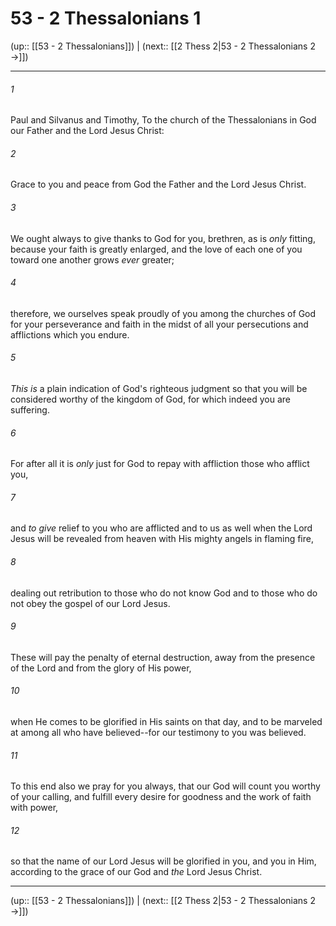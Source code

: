 # 53 - 2 Thessalonians 1

(up:: [[53 - 2 Thessalonians]]) | (next:: [[2 Thess 2|53 - 2 Thessalonians 2 →]])

***


###### 1 
Paul and Silvanus and Timothy, To the church of the Thessalonians in God our Father and the Lord Jesus Christ: 

###### 2 
Grace to you and peace from God the Father and the Lord Jesus Christ. 

###### 3 
We ought always to give thanks to God for you, brethren, as is _only_ fitting, because your faith is greatly enlarged, and the love of each one of you toward one another grows _ever_ greater; 

###### 4 
therefore, we ourselves speak proudly of you among the churches of God for your perseverance and faith in the midst of all your persecutions and afflictions which you endure. 

###### 5 
_This is_ a plain indication of God's righteous judgment so that you will be considered worthy of the kingdom of God, for which indeed you are suffering. 

###### 6 
For after all it is _only_ just for God to repay with affliction those who afflict you, 

###### 7 
and _to give_ relief to you who are afflicted and to us as well when the Lord Jesus will be revealed from heaven with His mighty angels in flaming fire, 

###### 8 
dealing out retribution to those who do not know God and to those who do not obey the gospel of our Lord Jesus. 

###### 9 
These will pay the penalty of eternal destruction, away from the presence of the Lord and from the glory of His power, 

###### 10 
when He comes to be glorified in His saints on that day, and to be marveled at among all who have believed--for our testimony to you was believed. 

###### 11 
To this end also we pray for you always, that our God will count you worthy of your calling, and fulfill every desire for goodness and the work of faith with power, 

###### 12 
so that the name of our Lord Jesus will be glorified in you, and you in Him, according to the grace of our God and _the_ Lord Jesus Christ.

***

(up:: [[53 - 2 Thessalonians]]) | (next:: [[2 Thess 2|53 - 2 Thessalonians 2 →]])
